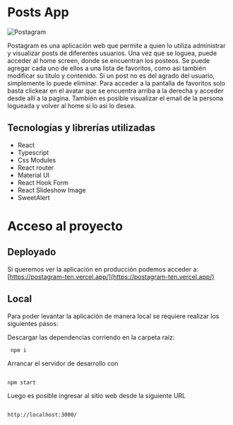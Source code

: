 # Posts App

![Postagram](https://res.cloudinary.com/ds6avb9us/image/upload/v1659273604/Screen_Shot_2022-07-31_at_15.19.15_optdln.png)

Postagram es una aplicación web que permite a quien lo utiliza administrar y visualizar posts de diferentes usuarios. 
Una vez que se loguea, puede acceder al home screen, donde se encuentran los posteos. 
Se puede agregar cada uno de ellos a una lista de favoritos, como asi también modificar su titulo y contenido. 
Si un post no es del agrado del usuario, simplemente lo puede eliminar. 
Para acceder a la pantalla de favoritos solo basta clickear en el avatar que se encuentra arriba a la derecha y acceder desde allí a la pagina. 
También es posible visualizar el email de la persona logueada y volver al home si lo asi lo desea.

## Tecnologías y librerías utilizadas

- React
- Typescript
- Css Modules
- React router
- Material UI
- React Hook Form
- React Slideshow Image
- SweetAlert

# Acceso al proyecto

## Deployado

Si queremos ver la aplicación en producción podemos acceder a: [https://postagram-ten.vercel.app/](https://postagram-ten.vercel.app/)

## Local

Para poder levantar la aplicación de manera local se requiere realizar los siguientes pasos:

Descargar las dependencias corriendo en la carpeta raíz:

```
 npm i
```


Arrancar el servidor de desarrollo con

```

npm start

```

Luego es posible ingresar al sitio web desde la siguiente URL

```

http://localhost:3000/
```
